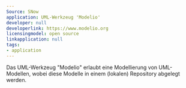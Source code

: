 ```yaml
---
Source: SNow
application: UML-Werkzeug 'Modelio'
developer: null
developerlink: https://www.modelio.org
licensingmodel: open source
linkapplication: null
tags:
- application
---
```

Das UML-Werkzeug "Modelio" erlaubt eine Modellierung von UML-Modellen, wobei diese Modelle in einem (lokalen) Repository abgelegt werden.
